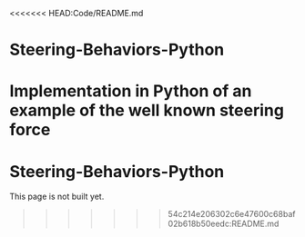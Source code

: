 <<<<<<< HEAD:Code/README.md
# Steering-Behaviors-Python
Implementation in Python of an example of the well known steering force
=======
# Steering-Behaviors-Python
This page is not built yet.
>>>>>>> 54c214e206302c6e47600c68baf02b618b50eedc:README.md
